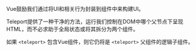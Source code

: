 Vue鼓励我们通过将UI和相关行为封装到组件中来构建UI。

Teleport提供了一种干净的方法，运行我们控制在DOM中哪个父节点下呈现HTML，而不必求助于全局状态或将其拆分为两个组件。



如果 `<teleport>` 包含Vue组件，则它仍将是 `<teleport>` 父组件的逻辑子组件。

